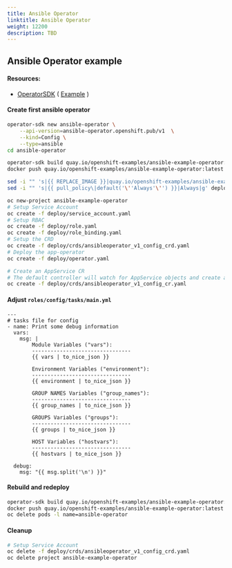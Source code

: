 ```yaml
---
title: Ansible Operator
linktitle: Ansible Operator
weight: 12200
description: TBD
---
```

## Ansible Operator example

#### Resources:

* [OperatorSDK](https://github.com/operator-framework/operator-sdk/) \( [Example](https://github.com/operator-framework/operator-sdk/#create-and-deploy-an-app-operator) \)

#### Create first ansible operator

```bash
operator-sdk new ansible-operator \
    --api-version=ansible-operator.openshift.pub/v1  \
    --kind=Config \
    --type=ansible
cd ansible-operator

operator-sdk build quay.io/openshift-examples/ansible-example-operator:latest
docker push quay.io/openshift-examples/ansible-example-operator:latest

sed -i "" 's|{{ REPLACE_IMAGE }}|quay.io/openshift-examples/ansible-example-operator:latest|g' deploy/operator.yaml
sed -i "" 's|{{ pull_policy\|default('\''Always'\'') }}|Always|g' deploy/operator.yaml

oc new-project ansible-example-operator
# Setup Service Account
oc create -f deploy/service_account.yaml
# Setup RBAC
oc create -f deploy/role.yaml
oc create -f deploy/role_binding.yaml
# Setup the CRD
oc create -f deploy/crds/ansibleoperator_v1_config_crd.yaml
# Deploy the app-operator
oc create -f deploy/operator.yaml

# Create an AppService CR
# The default controller will watch for AppService objects and create a pod for each CR
oc create -f deploy/crds/ansibleoperator_v1_config_cr.yaml
```

#### Adjust `roles/config/tasks/main.yml`

```text
---
# tasks file for config
- name: Print some debug information
  vars:
    msg: |
        Module Variables ("vars"):
        --------------------------------
        {{ vars | to_nice_json }}

        Environment Variables ("environment"):
        --------------------------------
        {{ environment | to_nice_json }}

        GROUP NAMES Variables ("group_names"):
        --------------------------------
        {{ group_names | to_nice_json }}

        GROUPS Variables ("groups"):
        --------------------------------
        {{ groups | to_nice_json }}

        HOST Variables ("hostvars"):
        --------------------------------
        {{ hostvars | to_nice_json }}

  debug:
    msg: "{{ msg.split('\n') }}"
```

#### Rebuild and redeploy

```bash
operator-sdk build quay.io/openshift-examples/ansible-example-operator:latest
docker push quay.io/openshift-examples/ansible-example-operator:latest
oc delete pods -l name=ansible-operator
```

#### Cleanup

```bash
# Setup Service Account
oc delete -f deploy/crds/ansibleoperator_v1_config_crd.yaml
oc delete project ansible-example-operator
```

